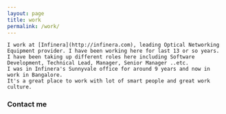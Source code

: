 ```yaml
---
layout: page
title: work
permalink: /work/
---
```

    I work at [Infinera](http://infinera.com), leading Optical Networking Equipment provider. I have been working here for last 13 or so years. I have been taking up different roles here including Software Development, Technical Lead, Manager, Senior Manager ..etc.
    I was in Infinera's Sunnyvale office for around 9 years and now in work in Bangalore.
    It's a great place to work with lot of smart people and great work culture.

### Contact me